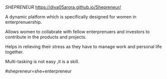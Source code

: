 *SHEPRENEUR*
https://diya05arora.github.io/Shepreneur/

A dynamic platform which is specifically designed for women in enterprenuership.

Allows women to collabrate with fellow enterprenuers and investors to contribute in the products and projects.

Helps in relieving their stress as they have to manage work and personal life together.

Multi-tasking is not easy ,it is a skill.

#shepreneur=she+enterpreneur
